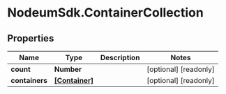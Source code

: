# NodeumSdk.ContainerCollection

## Properties

Name | Type | Description | Notes
------------ | ------------- | ------------- | -------------
**count** | **Number** |  | [optional] [readonly] 
**containers** | [**[Container]**](Container.md) |  | [optional] [readonly] 


